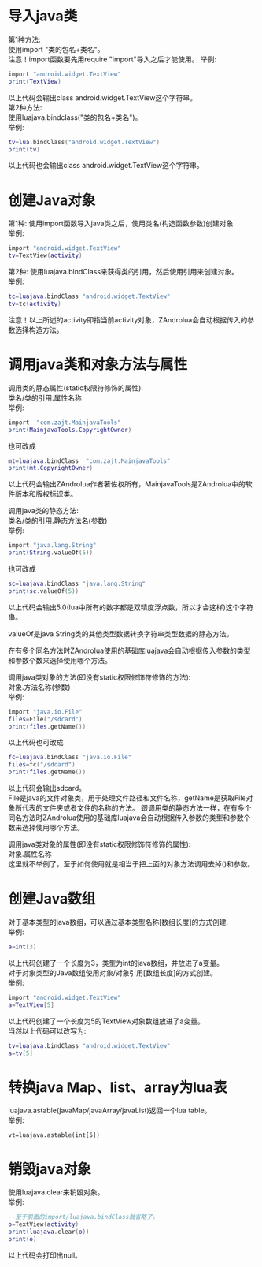 # 导入java类 #
第1种方法:   
使用import "类的包名+类名"。   
注意！import函数要先用require "import"导入之后才能使用。
举例:  
```Lua
import "android.widget.TextView"
print(TextView)
```
以上代码会输出class    android.widget.TextView这个字符串。    
第2种方法:  
使用luajava.bindclass("类的包名+类名")。   
举例:    
```Lua
tv=lua.bindClass("android.widget.TextView")
print(tv)
```
以上代码也会输出class android.widget.TextView这个字符串。

# 创建Java对象 #
第1种:
使用import函数导入java类之后，使用类名(构造函数参数)创建对象     
举例:
```Lua
import "android.widget.TextView"
tv=TextView(activity)
```
第2种:
使用luajava.bindClass来获得类的引用，然后使用引用来创建对象。   
举例: 
```Lua
tc=luajava.bindClass "android.widget.TextView"
tv=tc(activity)
```
注意！以上所述的activity即指当前activity对象，ZAndrolua会自动根据传入的参数选择构造方法。

# 调用java类和对象方法与属性 # 
     
      
调用类的静态属性(static权限符修饰的属性):   
类名/类的引用.属性名称    
举例:
```Lua
import  "com.zajt.MainjavaTools"
print(MainjavaTools.CopyrightOwner)

```
也可改成
```Lua
mt=luajava.bindClass  "com.zajt.MainjavaTools"
print(mt.CopyrightOwner)
```

以上代码会输出ZAndrolua作者著佐权所有，MainjavaTools是ZAndrolua中的软件版本和版权标识类。  
      
     
     
调用java类的静态方法:    
类名/类的引用.静态方法名(参数)   
举例:   
```Lua
import "java.lang.String"
print(String.valueOf(5))
```
也可改成
```Lua
sc=luajava.bindClass "java.lang.String"
print(sc.valueOf(5))
```
以上代码会输出5.0(lua中所有的数字都是双精度浮点数，所以才会这样)这个字符串。  
         
valueOf是java String类的其他类型数据转换字符串类型数据的静态方法。   
         
在有多个同名方法时ZAndrolua使用的基础库luajava会自动根据传入参数的类型和参数个数来选择使用哪个方法。    
       
      
      
调用java类对象的方法(即没有static权限修饰符修饰的方法):   
对象.方法名称(参数)    
举例:   
```Lua
import "java.io.File"
files=File("/sdcard")
print(files.getName())
```
以上代码也可改成    
```Lua
fc=luajava.bindClass "java.io.File"
files=fc("/sdcard")
print(files.getName())
```
以上代码会输出sdcard。    
File是java的文件对象类，用于处理文件路径和文件名称，getName是获取File对象所代表的文件夹或者文件的名称的方法。
跟调用类的静态方法一样，在有多个同名方法时ZAndrolua使用的基础库luajava会自动根据传入参数的类型和参数个数来选择使用哪个方法。
             
               
 调用java类对象的属性(即没有static权限修饰符修饰的属性):       
           对象.属性名称     
 这里就不举例了，至于如何使用就是相当于把上面的对象方法调用去掉()和参数。     
 #   创建Java数组  #
 对于基本类型的java数组，可以通过基本类型名称[数组长度]的方式创建.    
 举例:     
```Lua
a=int[3]
```
以上代码创建了一个长度为3，类型为int的java数组，并放进了a变量。      
对于对象类型的Java数组使用对象/对象引用[数组长度]的方式创建。      
举例:     
```Lua
import "android.widget.TextView"
a=TextView[5]
```
以上代码创建了一个长度为5的TextView对象数组放进了a变量。    
当然以上代码可以改写为:
```Lua
tv=luajava.bindClass "android.widget.TextView"
a=tv[5]
```
# 转换java Map、list、array为lua表 #
luajava.astable(javaMap/javaArray/javaList)返回一个lua table。   
举例:    
```
vt=luajava.astable(int[5])
```
# 销毁java对象 #
使用luajava.clear来销毁对象。   
举例:    
```Lua
--至于前面的import/luajava.bindClass就省略了。
o=TextView(activity)
print(luajava.clear(o))
print(o)
```
以上代码会打印出null。